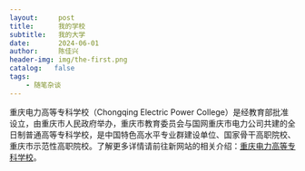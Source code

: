 ```yaml
---
layout:     post
title:      我的学校
subtitle:   我的大学
date:       2024-06-01
author:     陈佳兴
header-img: img/the-first.png
catalog:   false
tags:
    - 随笔杂谈
---
```


重庆电力高等专科学校（Chongqing Electric Power College）是经教育部批准设立，由重庆市人民政府举办，重庆市教育委员会与国网重庆市电力公司共建的全日制普通高等专科学校，是中国特色高水平专业群建设单位、国家骨干高职院校、重庆市示范性高职院校。了解更多详情请前往新网站的相关介绍：[重庆电力高等专科学校](https://www.cqepc.com.cn/)。
